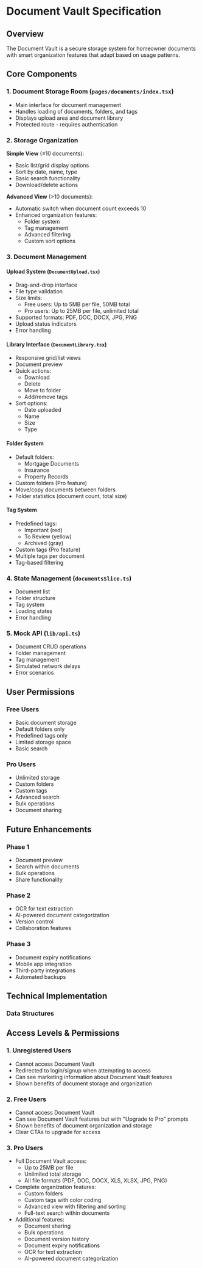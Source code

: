 # Document Vault Specification

## Overview

The Document Vault is a secure storage system for homeowner documents with smart organization features that adapt based on usage patterns.

## Core Components

### 1. Document Storage Room (`pages/documents/index.tsx`)

- Main interface for document management
- Handles loading of documents, folders, and tags
- Displays upload area and document library
- Protected route - requires authentication

### 2. Storage Organization

**Simple View** (≤10 documents):

- Basic list/grid display options
- Sort by date, name, type
- Basic search functionality
- Download/delete actions

**Advanced View** (>10 documents):

- Automatic switch when document count exceeds 10
- Enhanced organization features:
  - Folder system
  - Tag management
  - Advanced filtering
  - Custom sort options

### 3. Document Management

#### Upload System (`DocumentUpload.tsx`)

- Drag-and-drop interface
- File type validation
- Size limits:
  - Free users: Up to 5MB per file, 50MB total
  - Pro users: Up to 25MB per file, unlimited total
- Supported formats: PDF, DOC, DOCX, JPG, PNG
- Upload status indicators
- Error handling

#### Library Interface (`DocumentLibrary.tsx`)

- Responsive grid/list views
- Document preview
- Quick actions:
  - Download
  - Delete
  - Move to folder
  - Add/remove tags
- Sort options:
  - Date uploaded
  - Name
  - Size
  - Type

#### Folder System

- Default folders:
  - Mortgage Documents
  - Insurance
  - Property Records
- Custom folders (Pro feature)
- Move/copy documents between folders
- Folder statistics (document count, total size)

#### Tag System

- Predefined tags:
  - Important (red)
  - To Review (yellow)
  - Archived (gray)
- Custom tags (Pro feature)
- Multiple tags per document
- Tag-based filtering

### 4. State Management (`documentsSlice.ts`)

- Document list
- Folder structure
- Tag system
- Loading states
- Error handling

### 5. Mock API (`lib/api.ts`)

- Document CRUD operations
- Folder management
- Tag management
- Simulated network delays
- Error scenarios

## User Permissions

### Free Users

- Basic document storage
- Default folders only
- Predefined tags only
- Limited storage space
- Basic search

### Pro Users

- Unlimited storage
- Custom folders
- Custom tags
- Advanced search
- Bulk operations
- Document sharing

## Future Enhancements

### Phase 1

- Document preview
- Search within documents
- Bulk operations
- Share functionality

### Phase 2

- OCR for text extraction
- AI-powered document categorization
- Version control
- Collaboration features

### Phase 3

- Document expiry notifications
- Mobile app integration
- Third-party integrations
- Automated backups

## Technical Implementation

### Data Structures

## Access Levels & Permissions

### 1. Unregistered Users

- Cannot access Document Vault
- Redirected to login/signup when attempting to access
- Can see marketing information about Document Vault features
- Shown benefits of document storage and organization

### 2. Free Users

- Cannot access Document Vault
- Can see Document Vault features but with "Upgrade to Pro" prompts
- Shown benefits of document organization and storage
- Clear CTAs to upgrade for access

### 3. Pro Users

- Full Document Vault access:
  - Up to 25MB per file
  - Unlimited total storage
  - All file formats (PDF, DOC, DOCX, XLS, XLSX, JPG, PNG)
- Complete organization features:
  - Custom folders
  - Custom tags with color coding
  - Advanced view with filtering and sorting
  - Full-text search within documents
- Additional features:
  - Document sharing
  - Bulk operations
  - Document version history
  - Document expiry notifications
  - OCR for text extraction
  - AI-powered document categorization
